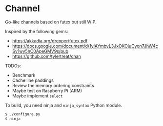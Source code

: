 # Channel

Go-like channels based on futex but still WIP.

Inspired by the following gems:

- https://akkadia.org/drepper/futex.pdf
- https://docs.google.com/document/d/1yIAYmbvL3JxOKOjuCyon7JhW4cSv1wy5hC0ApeGMV9s/pub
- https://github.com/tylertreat/chan

TODOs:

- Benchmark
- Cache line paddings
- Review the memory ordering constraints
- Maybe test on Raspberry Pi (ARM)
- Maybe implement `select`

To build, you need ninja and `ninja_syntax` Python module.

```bash
$ ./configure.py
$ ninja
```
